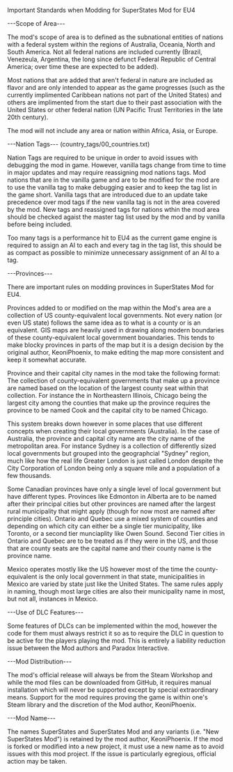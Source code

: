 Important Standards when Modding for SuperStates Mod for EU4

---Scope of Area---

The mod's scope of area is to defined as the subnational entities of nations with a federal system within the regions of Australia, Oceania, North and South America.  Not all federal nations are included currently (Brazil, Venezeula, Argentina, the long since defunct Federal Republic of Central America; over time these are expected to be added).

Most nations that are added that aren't federal in nature are included as flavor and are only intended to appear as the game progresses (such as the currently implimented Caribbean nations not part of the United States) and others are implimented from the start due to their past association with the United States or other federal nation (UN Pacific Trust Territories in the late 20th century).

The mod will not include any area or nation within Africa, Asia, or Europe.

---Nation Tags--- (country_tags/00_countries.txt)

Nation Tags are required to be unique in order to avoid issues with debugging the mod in game.
However, vanilla tags change from time to time in major updates and may require reassigning mod nations tags.
Mod nations that are in the vanilla game and are to be modified for the mod are to use the vanilla tag to make debugging easier and to keep the tag list in the game short.
Vanilla tags that are introduced due to an update take precedence over mod tags if the new vanilla tag is not in the area covered by the mod.
New tags and reassigned tags for nations wthin the mod area should be checked agaist the master tag list used by the mod and by vanilla before being included.

Too many tags is a performance hit to EU4 as the current game engine is required to assign an AI to each and every tag in the tag list, this should be as compact as possible to minimize unnecessary assignment of an AI to a tag.

---Provinces---

There are important rules on modding provinces in SuperStates Mod for EU4.

Provinces added to or modified on the map within the Mod's area are a collection of US county-equivalent local governments.  Not every nation (or even US state) follows the same idea as to what is a county or is an equivalent.  GIS maps are heavily used in drawing along modern boundaries of these county-equivalent local government bouandaries.  This tends to make blocky provinces in parts of the map but it is a design decision by the original author, KeoniPhoenix, to make editing the map more consistent and keep it somewhat accurate.

Province and their capital city names in the mod take the following format:  The collection of county-equivalent governments that make up a province are named based on the location of the largest county seat within that collection.  For instance the in Northeastern Illinois, Chicago being the largest city among the counties that make up the province requires the province to be named Cook and the capital city to be named Chicago.

This system breaks down however in some places that use different concepts when creating their local governments (Australia).  In the case of Australia, the province and capital city name are the city name of the metropolitan area.  For instance Sydney is a collection of differently sized local governments but grouped into the geographcial "Sydney" region, much like how the real life Greater London is just called London despite the City Corporation of London being only a square mile and a population of a few thousands.

Some Canadian provinces have only a single level of local government but have different types.  Provinces like Edmonton in Alberta are to be named after their principal cities but other provinces are named after the largest rural municipality that might apply (though for now most are named after principle cities).  Ontario and Quebec use a mixed system of counties and depending on which city can either be a single tier municipality, like Toronto, or a second tier munciaplity like Owen Sound.  Second Tier cities in Ontario and Quebec are to be treated as if they were in the US, and those that are county seats are the capital name and their county name is the province name.

Mexico operates mostly like the US however most of the time the county-equivalent is the only local government in that state, municipalities in Mexico are varied by state just like the United States.  The same rules apply in naming, though most large cities are also their municipality name in most, but not all, instances in Mexico.

---Use of DLC Features---

Some features of DLCs can be implemented within the mod, however the code for them must always restrict it so as to require the DLC in question to be active for the players playing the mod.  This is entirely a liability reduction issue between the Mod authors and Paradox Interactive.

---Mod Distribution---

The mod's official release will always be from the Steam Workshop and while the mod files can be downloaded from GitHub, it requires manual installation which will never be supported except by special extraordinary means.  Support for the mod requires proving the game is within one's Steam library and the discretion of the Mod author, KeoniPhoenix.

---Mod Name---

The names SuperStates and SuperStates Mod and any variants (i.e. "New SuperStates Mod") is retained by the mod author, KeoniPhoenix.  If the mod is forked or modified into a new project, it must use a new name as to avoid issues with this mod project.  If the issue is particularly egregious, official action may be taken.
